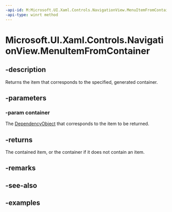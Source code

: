 ```yaml
---
-api-id: M:Microsoft.UI.Xaml.Controls.NavigationView.MenuItemFromContainer(Microsoft.UI.Xaml.DependencyObject)
-api-type: winrt method
---
```


<!-- Method syntax.
public object NavigationView.MenuItemFromContainer(DependencyObject container)
-->

# Microsoft.UI.Xaml.Controls.NavigationView.MenuItemFromContainer

## -description

Returns the item that corresponds to the specified, generated container.

## -parameters

### -param container

The [DependencyObject](../microsoft.ui.xaml/dependencyobject.md) that corresponds to the item to be returned.

## -returns

The contained item, or the container if it does not contain an item.

## -remarks

## -see-also

## -examples

